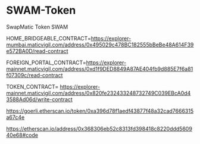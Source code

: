 # SWAM-Token
SwapMatic Token SWAM


HOME_BRIDGEABLE_CONTRACT=https://explorer-mumbai.maticvigil.com/address/0x495029c478BC182555bBeBe48A614F39e572BA0D/read-contract

FOREIGN_PORTAL_CONTRACT=https://explorer-mainnet.maticvigil.com/address/0xd1f9DED8849A87AE404fb9d885E7f6a81f07309c/read-contract

TOKEN_CONTRACT= https://explorer-mainnet.maticvigil.com/address/0x820fe232433248732749C039EBcA0d43588Ad06d/write-contract

https://goerli.etherscan.io/token/0xa396d78f1aedf43877f48a32cad7666315a67c4e

https://etherscan.io/address/0x368306eb52c8313fd398418c8220ddd560940e68#code

